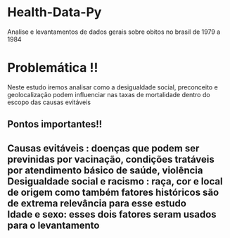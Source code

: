 # Health-Data-Py
Analise e levantamentos de dados gerais sobre obitos no brasil de 1979 a 1984

<h1>Problemática !!</h1>
<p>Neste estudo iremos analisar como a desigualdade social, preconceito e geolocalização podem influenciar nas taxas de mortalidade dentro do escopo das causas evitáveis</p>

<h2>Pontos importantes!!<h2>
<p>Causas evitáveis : doenças que podem ser previnidas por vacinação, condições tratáveis por atendimento básico de saúde, violência <br/>
Desigualdade social e racismo : raça, cor e local de origem como também fatores históricos são de extrema relevância para esse estudo<br/>
Idade e sexo: esses dois fatores seram usados para o levantamento </p>


